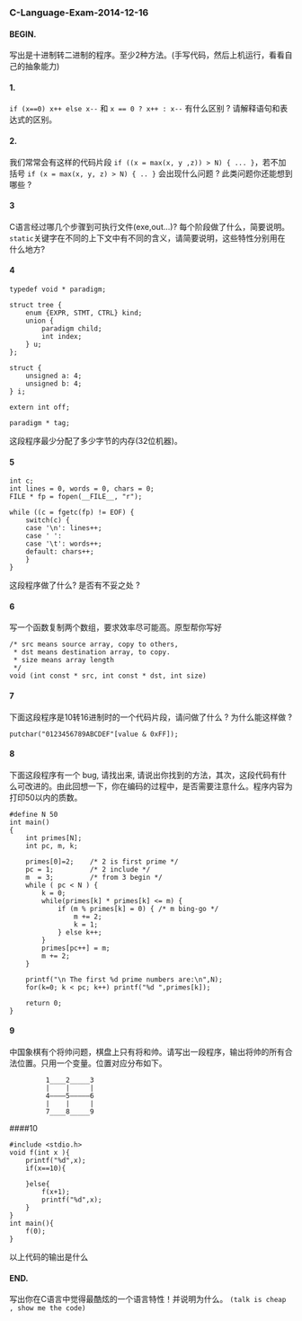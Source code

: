 ### C-Language-Exam-2014-12-16
#### BEGIN.
写出是十进制转二进制的程序。至少2种方法。(手写代码，然后上机运行，看看自己的抽象能力)

#### 1.
`if (x==0) x++ else x--` 和 `x == 0 ? x++ : x--` 有什么区别 ? 请解释语句和表达式的区别。
#### 2.
我们常常会有这样的代码片段 `if ((x = max(x, y ,z)) > N) { ... }`，若不加括号
`if (x = max(x, y, z) > N) { .. }` 会出现什么问题 ? 此类问题你还能想到哪些 ?

#### 3
C语言经过哪几个步骤到可执行文件(exe,out...)? 每个阶段做了什么，简要说明。
`static`关键字在不同的上下文中有不同的含义，请简要说明，这些特性分别用在什么地方?

#### 4
```
typedef void * paradigm;

struct tree {
    enum {EXPR, STMT, CTRL} kind;
    union {
        paradigm child;
        int index;
    } u;
};

struct {
    unsigned a: 4;
    unsigned b: 4;
} i;

extern int off;

paradigm * tag;
```
这段程序最少分配了多少字节的内存(32位机器)。

#### 5
```
int c;
int lines = 0, words = 0, chars = 0;
FILE * fp = fopen(__FILE__, "r");

while ((c = fgetc(fp) != EOF) {
    switch(c) {
    case '\n': lines++;
    case ' ':
    case '\t': words++;
    default: chars++;
    }
}
```
这段程序做了什么? 是否有不妥之处 ?

#### 6
写一个函数复制两个数组，要求效率尽可能高。原型帮你写好
```
/* src means source array, copy to others,
 * dst means destination array, to copy.
 * size means array length 
 */
void (int const * src, int const * dst, int size)
```

#### 7
下面这段程序是10转16进制时的一个代码片段，请问做了什么 ? 为什么能这样做 ?
```
putchar("0123456789ABCDEF"[value & 0xFF]);
```

#### 8
下面这段程序有一个 bug, 请找出来, 请说出你找到的方法，其次，这段代码有什么可改进的。由此回想一下，你在编码的过程中，是否需要注意什么。程序内容为打印50以内的质数。
```
#define N 50
int main()
{
    int primes[N];
	int pc, m, k;

    primes[0]=2;    /* 2 is first prime */
	pc = 1;         /* 2 include */
	m  = 3;         /* from 3 begin */
	while ( pc < N ) {
	    k = 0;
	    while(primes[k] * primes[k] <= m) {
		    if (m % primes[k] = 0) { /* m bing-go */
		        m += 2;
		        k = 1;
		    } else k++;
        }
	    primes[pc++] = m;
	    m += 2;
	}
	
    printf("\n The first %d prime numbers are:\n",N);
	for(k=0; k < pc; k++) printf("%d ",primes[k]);
    
    return 0;
}
```

#### 9
中国象棋有个将帅问题，棋盘上只有将和帅。请写出一段程序，输出将帅的所有合法位置。只用一个变量。位置对应分布如下。
```
         1____2_____3
         |    |     |
         4————5—————6
         |    |     |
         7____8_____9
```

####10

```
#include <stdio.h>
void f(int x ){
    printf("%d",x);
    if(x==10){
    	
    }else{
        f(x+1);
        printf("%d",x);
    }   
}
int main(){
    f(0);
}
```

以上代码的输出是什么

#### END.
写出你在C语言中觉得最酷炫的一个语言特性！并说明为什么。
`(talk is cheap , show me the code)`
